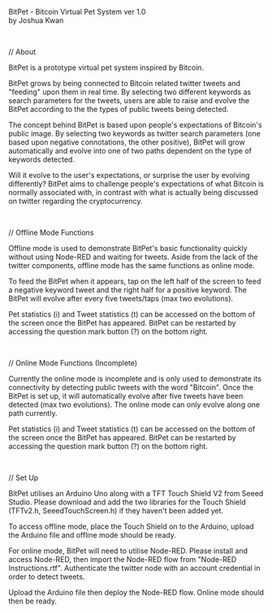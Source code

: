 BitPet - Bitcoin Virtual Pet System ver 1.0 
<br>
by Joshua Kwan

<br>

// About

BitPet is a prototype virtual pet system inspired by Bitcoin.

BitPet grows by being connected to Bitcoin related twitter tweets and "feeding" upon them in real time. By selecting two different keywords as search parameters for the tweets, users are able to raise and evolve the BitPet according to the the types of public tweets being detected.

The concept behind BitPet is based upon people's expectations of Bitcoin's public image. By selecting two keywords as twitter search parameters (one based upon negative connotations, the other positive), BitPet will grow automatically and evolve into one of two paths dependent on the type of keywords detected. 

Will it evolve to the user's expectations, or surprise the user by evolving differently? BitPet aims to challenge people's expectations of what Bitcoin is normally associated with, in contrast with what is actually being discussed on twitter regarding the cryptocurrency.

<br>

// Offline Mode Functions

Offline mode is used to demonstrate BitPet's basic functionality quickly without using Node-RED and waiting for tweets. Aside from the lack of the twitter components, offline mode has the same functions as online mode.

To feed the BitPet when it appears, tap on the left half of the screen to feed a negative keyword tweet and the right half for a positive keyword. The BitPet will evolve after every five tweets/taps (max two evolutions).

Pet statistics (i) and Tweet statistics (t) can be accessed on the bottom of the screen once the BitPet has appeared. BitPet can be restarted by accessing the question mark button (?) on the bottom right.

<br>

// Online Mode Functions (Incomplete)

Currently the online mode is incomplete and is only used to demonstrate its connectivity by detecting public tweets with the word "Bitcoin". Once the BitPet is set up, it will automatically evolve after five tweets have been detected (max two evolutions). The online mode can only evolve along one path currently.

Pet statistics (i) and Tweet statistics (t) can be accessed on the bottom of the screen once the BitPet has appeared. BitPet can be restarted by accessing the question mark button (?) on the bottom right.

<br>

// Set Up

BitPet utilises an Arduino Uno along with a TFT Touch Shield V2 from Seeed Studio. Please download and add the two libraries for the Touch Shield (TFTv2.h, SeeedTouchScreen.h) if they haven't been added yet.

To access offline mode, place the Touch Shield on to the Arduino, upload the Arduino file and offline mode should be ready.

For online mode, BitPet will need to utilise Node-RED. Please install and access Node-RED, then import the Node-RED flow from "Node-RED Instructions.rtf". Authenticate the twitter node with an account credential in order to detect tweets.

Upload the Arduino file then deploy the Node-RED flow. Online mode should then be ready.
